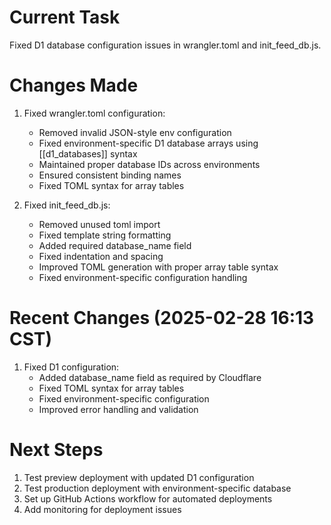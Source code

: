 # Current Task
Fixed D1 database configuration issues in wrangler.toml and init_feed_db.js.

# Changes Made
1. Fixed wrangler.toml configuration:
   - Removed invalid JSON-style env configuration
   - Fixed environment-specific D1 database arrays using [[d1_databases]] syntax
   - Maintained proper database IDs across environments
   - Ensured consistent binding names
   - Fixed TOML syntax for array tables

2. Fixed init_feed_db.js:
   - Removed unused toml import
   - Fixed template string formatting
   - Added required database_name field
   - Fixed indentation and spacing
   - Improved TOML generation with proper array table syntax
   - Fixed environment-specific configuration handling

# Recent Changes (2025-02-28 16:13 CST)
1. Fixed D1 configuration:
   - Added database_name field as required by Cloudflare
   - Fixed TOML syntax for array tables
   - Fixed environment-specific configuration
   - Improved error handling and validation

# Next Steps
1. Test preview deployment with updated D1 configuration
2. Test production deployment with environment-specific database
3. Set up GitHub Actions workflow for automated deployments
4. Add monitoring for deployment issues